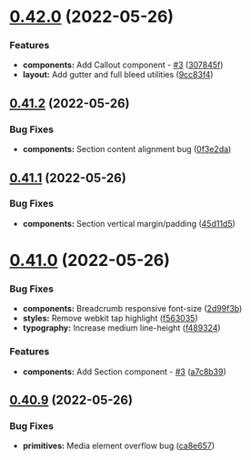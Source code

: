 # [0.42.0](https://github.com/jacecotton/tcds/compare/v0.41.2...v0.42.0) (2022-05-26)


### Features

* **components:** Add Callout component - [#3](https://github.com/jacecotton/tcds/issues/3) ([307845f](https://github.com/jacecotton/tcds/commit/307845f247520cfb3d990ab8a446524abd6950ca))
* **layout:** Add gutter and full bleed utilities ([9cc83f4](https://github.com/jacecotton/tcds/commit/9cc83f4e70f219fbbcdefd24d8dc99215b3d3f40))



## [0.41.2](https://github.com/jacecotton/tcds/compare/v0.41.1...v0.41.2) (2022-05-26)


### Bug Fixes

* **components:** Section content alignment bug ([0f3e2da](https://github.com/jacecotton/tcds/commit/0f3e2da0c12b2990c66621bf58c4ed7abe0b6a67))



## [0.41.1](https://github.com/jacecotton/tcds/compare/v0.41.0...v0.41.1) (2022-05-26)


### Bug Fixes

* **components:** Section vertical margin/padding ([45d11d5](https://github.com/jacecotton/tcds/commit/45d11d52fc3c7da97e45746668681774cea11891))



# [0.41.0](https://github.com/jacecotton/tcds/compare/v0.40.9...v0.41.0) (2022-05-26)


### Bug Fixes

* **components:** Breadcrumb responsive font-size ([2d99f3b](https://github.com/jacecotton/tcds/commit/2d99f3b7ecae77eeeafd095292bab3ab0328dc8b))
* **styles:** Remove webkit tap highlight ([f563035](https://github.com/jacecotton/tcds/commit/f56303525761b06914c93dd2b542901fb2d7ba64))
* **typography:** Increase medium line-height ([f489324](https://github.com/jacecotton/tcds/commit/f489324497b668f1ec8c98e7d5210128b42274e4))


### Features

* **components:** Add Section component - [#3](https://github.com/jacecotton/tcds/issues/3) ([a7c8b39](https://github.com/jacecotton/tcds/commit/a7c8b39ed0f5211f95bf34e54eba414eaf2f97ce))



## [0.40.9](https://github.com/jacecotton/tcds/compare/v0.40.8...v0.40.9) (2022-05-26)


### Bug Fixes

* **primitives:** Media element overflow bug ([ca8e657](https://github.com/jacecotton/tcds/commit/ca8e65706f37ab539ce3fce3c8aa5033570ac1a8))



